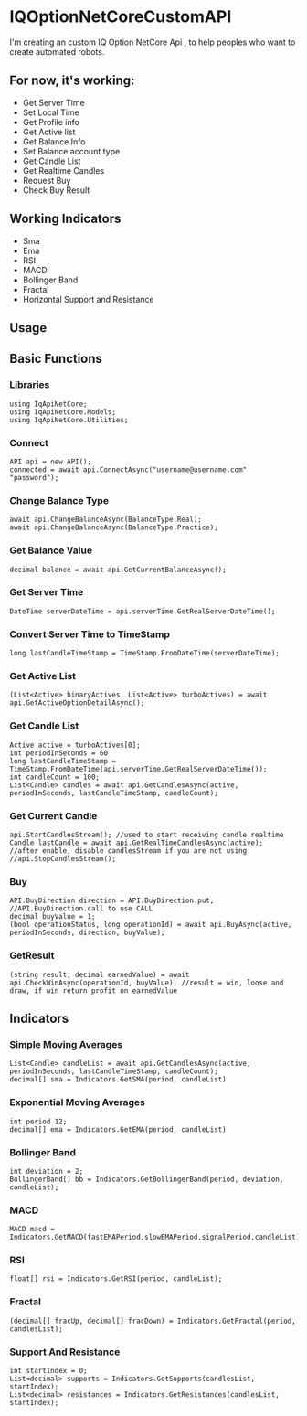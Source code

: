 # IQOptionNetCoreCustomAPI
I'm creating an custom IQ Option NetCore Api , to help peoples who want to create automated robots.
## For now, it's working:
* Get Server Time
* Set Local Time
* Get Profile info
* Get Active list
* Get Balance Info
* Set Balance account type
* Get Candle List
* Get Realtime Candles
* Request Buy
* Check Buy Result
## Working Indicators
* Sma
* Ema
* RSI
* MACD
* Bollinger Band
* Fractal
* Horizontal Support and Resistance
## Usage
## Basic Functions

### Libraries
```
using IqApiNetCore;
using IqApiNetCore.Models;
using IqApiNetCore.Utilities;
```
### Connect
```
API api = new API();
connected = await api.ConnectAsync("username@username.com" "password");
```
### Change Balance Type
```
await api.ChangeBalanceAsync(BalanceType.Real);
await api.ChangeBalanceAsync(BalanceType.Practice);
```
### Get Balance Value
```
decimal balance = await api.GetCurrentBalanceAsync();
```
### Get Server Time
```
DateTime serverDateTime = api.serverTime.GetRealServerDateTime();
```
### Convert Server Time to TimeStamp
```
long lastCandleTimeStamp = TimeStamp.FromDateTime(serverDateTime);
```
### Get Active List
```
(List<Active> binaryActives, List<Active> turboActives) = await api.GetActiveOptionDetailAsync();
```
### Get Candle List
```
Active active = turboActives[0];
int periodInSeconds = 60
long lastCandleTimeStamp = TimeStamp.FromDateTime(api.serverTime.GetRealServerDateTime());
int candleCount = 100;
List<Candle> candles = await api.GetCandlesAsync(active, periodInSeconds, lastCandleTimeStamp, candleCount);
```
### Get Current Candle
```
api.StartCandlesStream(); //used to start receiving candle realtime
Candle lastCandle = await api.GetRealTimeCandlesAsync(active);
//after enable, disable candlesStream if you are not using
//api.StopCandlesStream();
```
### Buy
```
API.BuyDirection direction = API.BuyDirection.put;  //API.BuyDirection.call to use CALL
decimal buyValue = 1;
(bool operationStatus, long operationId) = await api.BuyAsync(active, periodInSeconds, direction, buyValue);
```
### GetResult
```
(string result, decimal earnedValue) = await api.CheckWinAsync(operationId, buyValue); //result = win, loose and draw, if win return profit on earnedValue
```

## Indicators
### Simple Moving Averages
```
List<Candle> candleList = await api.GetCandlesAsync(active, periodInSeconds, lastCandleTimeStamp, candleCount);
decimal[] sma = Indicators.GetSMA(period, candleList)
```
### Exponential Moving Averages
```
int period 12;
decimal[] ema = Indicators.GetEMA(period, candleList)
```
### Bollinger Band
```
int deviation = 2;
BollingerBand[] bb = Indicators.GetBollingerBand(period, deviation, candleList);
```
### MACD
```
MACD macd = Indicators.GetMACD(fastEMAPeriod,slowEMAPeriod,signalPeriod,candleList);
```
### RSI
```
float[] rsi = Indicators.GetRSI(period, candleList);
```
### Fractal
```
(decimal[] fracUp, decimal[] fracDown) = Indicators.GetFractal(period, candlesList);
```
### Support And Resistance
```
int startIndex = 0;
List<decimal> supports = Indicators.GetSupports(candlesList, startIndex);
List<decimal> resistances = Indicators.GetResistances(candlesList, startIndex);
```
